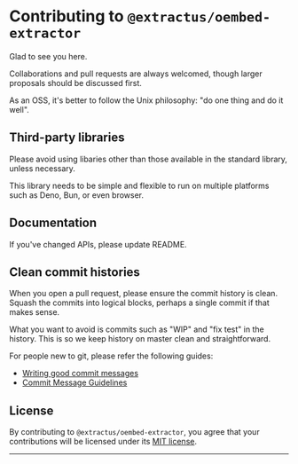 # Contributing to `@extractus/oembed-extractor`

Glad to see you here.

Collaborations and pull requests are always welcomed, though larger proposals should be discussed first.

As an OSS, it's better to follow the Unix philosophy: "do one thing and do it well".


## Third-party libraries

Please avoid using libaries other than those available in the standard library, unless necessary.

This library needs to be simple and flexible to run on multiple platforms such as Deno, Bun, or even browser.


## Documentation

If you've changed APIs, please update README.


## Clean commit histories

When you open a pull request, please ensure the commit history is clean.
Squash the commits into logical blocks, perhaps a single commit if that makes sense.

What you want to avoid is commits such as "WIP" and "fix test" in the history.
This is so we keep history on master clean and straightforward.

For people new to git, please refer the following guides:

- [Writing good commit messages](https://github.com/erlang/otp/wiki/writing-good-commit-messages)
- [Commit Message Guidelines](https://gist.github.com/robertpainsi/b632364184e70900af4ab688decf6f53)


## License

By contributing to `@extractus/oembed-extractor`, you agree that your contributions will be licensed under its [MIT license](LICENSE).

---

